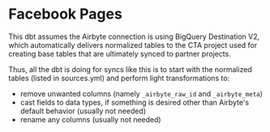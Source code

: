 # Facebook Pages

This dbt assumes the Airbyte connection is using BigQuery Destination V2, which automatically delivers normalized tables to the CTA project used for creating base tables that are ultimately synced to partner projects.

Thus, all the dbt is doing for syncs like this is to start with the normalized tables (listed in sources.yml) and perform light transformations to:

- remove unwanted columns (namely `_airbyte_raw_id` and `_airbyte_meta`)
- cast fields to data types, if something is desired other than Airbyte's default behavior (usually not needed)
- rename any columns (usually not needed)